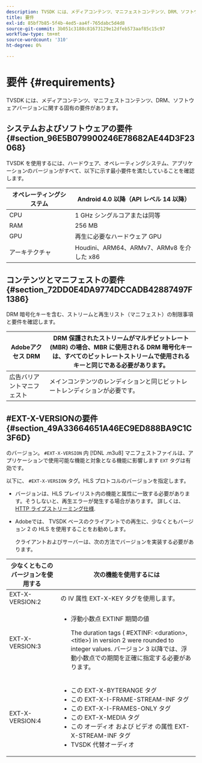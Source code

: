 ```yaml
---
description: TVSDK には、メディアコンテンツ、マニフェストコンテンツ、DRM、ソフトウェアバージョンに関する固有の要件があります。
title: 要件
exl-id: 85bf7b85-5f4b-4ed5-aa4f-765dabc5d4d8
source-git-commit: 3b051c3188c81673129e12dfeb573aaf85c15c97
workflow-type: tm+mt
source-wordcount: '310'
ht-degree: 0%

---
```


# 要件 {#requirements}

TVSDK には、メディアコンテンツ、マニフェストコンテンツ、DRM、ソフトウェアバージョンに関する固有の要件があります。

## システムおよびソフトウェアの要件 {#section_96E5B079900246E78682AE44D3F23068}

TVSDK を使用するには、ハードウェア、オペレーティングシステム、アプリケーションのバージョンがすべて、以下に示す最小要件を満たしていることを確認します。

| オペレーティングシステム | Android 4.0 以降（API レベル 14 以降） |
|---|---|
| CPU | 1 GHz シングルコアまたは同等 |
| RAM | 256 MB |
| GPU | 再生に必要なハードウェア GPU |
| アーキテクチャ | Houdini、ARM64、ARMv7、ARMv8 を介した x86 |

## コンテンツとマニフェストの要件 {#section_72DD0E4DA9774DCCADB42887497F1386}

DRM 暗号化キーを含む、ストリームと再生リスト（マニフェスト）の制限事項と要件を確認します。

| Adobeアクセス DRM | DRM 保護されたストリームがマルチビットレート (MBR) の場合、MBR に使用される DRM 暗号化キーは、すべてのビットレートストリームで使用されるキーと同じである必要があります。 |
|---|---|
| 広告バリアントマニフェスト | メインコンテンツのレンディションと同じビットレートレンディションが必要です。 |

## #EXT-X-VERSIONの要件 {#section_49A33664651A46EC9ED888BA9C1C3F6D}

のバージョン。 `#EXT-X-VERSION` 内 [!DNL .m3u8] マニフェストファイルは、アプリケーションで使用可能な機能と対象となる機能に影響します `EXT` タグは有効です。

以下に、 `#EXT-X-VERSION` タグ。HLS プロトコルのバージョンを指定します。

* バージョンは、HLS プレイリスト内の機能と属性に一致する必要があります。そうしないと、再生エラーが発生する場合があります。 詳しくは、 [HTTP ライブストリーミング仕様](https://datatracker.ietf.org/doc/draft-pantos-http-live-streaming/?include_text=1).
* Adobeでは、 TVSDK ベースのクライアントでの再生に、少なくともバージョン 2 の HLS を使用することをお勧めします。

   クライアントおよびサーバーは、次の方法でバージョンを実装する必要があります。

<table frame="all" colsep="1" rowsep="1" id="table_62EB98EDD9DE49EC84CB1C7D59BC40E6"> 
 <thead> 
  <tr rowsep="1"> 
   <th colname="1" class="entry"> 少なくともこのバージョンを使用する </th> 
   <th colname="2" class="entry"> 次の機能を使用するには </th> 
  </tr> 
 </thead>
 <tbody> 
  <tr rowsep="1"> 
   <td colname="1"> <span class="codeph"> EXT-X-VERSION:2 </span> </td> 
   <td colname="2"> の IV 属性 <span class="codeph"> EXT-X-KEY </span> タグを使用します。 </td> 
  </tr> 
  <tr rowsep="1"> 
   <td colname="1"> <span class="codeph"> EXT-X-VERSION:3 </span> </td> 
   <td colname="2"> 
    <ul id="ul_C9500D3F934848639C204BF248F139FF"> 
     <li id="li_535A7E3FABCB46FE872A7EA5DE2A1784">浮動小数点 <span class="codeph"> EXTINF </span> 期間の値 <p>The duration tags ( <span class="codeph"> #EXTINF: </span>&lt;duration&gt;,&lt;title&gt;) in version 2 were rounded to integer values. バージョン 3 以降では、浮動小数点での期間を正確に指定する必要があります。 </p> </li> 
    </ul> </td> 
  </tr> 
  <tr rowsep="0"> 
   <td colname="1"> <span class="codeph"> EXT-X-VERSION:4 </span> </td> 
   <td colname="2"> 
    <ul id="ul_3355A6CBBE2141DDB92660BB4B604D70"> 
     <li id="li_5E73D41AF6DC4CEE88D6C029FFCFC350">この <span class="codeph"> EXT-X-BYTERANGE </span> タグ </li> 
     <li id="li_BF5141F516F749E5890860D487EB5287">この <span class="codeph"> EXT-X-I-FRAME-STREAM-INF </span> タグ </li> 
     <li id="li_E0D399A13812499B94107CDE62998EE9">この <span class="codeph"> EXT-X-I-FRAMES-ONLY </span> タグ </li> 
     <li id="li_A7783AFF99854EFBBAECD2967E4CBF2B">この <span class="codeph"> EXT-X-MEDIA </span> タグ </li> 
     <li id="li_15AE652F33C1454AA90DDC65E7D6C2FD">この <span class="codeph"> オーディオ </span> および <span class="codeph"> ビデオ </span> の属性 <span class="codeph"> EXT-X-STREAM-INF </span> タグ </li> 
     <li id="li_DB2A7847D5884F6E91FD9E78101FBCA5">TVSDK 代替オーディオ </li> 
    </ul> </td> 
  </tr> 
 </tbody> 
</table>
